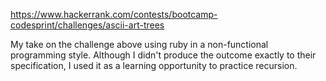https://www.hackerrank.com/contests/bootcamp-codesprint/challenges/ascii-art-trees

My take on the challenge above using ruby in a non-functional programming style.
Although I didn't produce the outcome exactly to their specification, I used it
as a learning opportunity to practice recursion.

